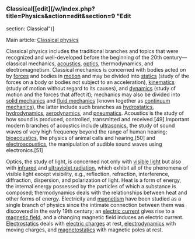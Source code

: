 ### Classical[[edit](/w/index.php?title=Physics&action=edit&section=9 "Edit
section: Classical")]

Main article: [Classical physics](/wiki/Classical\_physics "Classical physics")

Classical physics includes the traditional branches and topics that were
recognized and well-developed before the beginning of the 20th
century—classical mechanics, [acoustics](/wiki/Acoustics "Acoustics"),
[optics](/wiki/Optics "Optics"), thermodynamics, and electromagnetism.
Classical mechanics is concerned with bodies acted on by [forces](/wiki/Force
"Force") and bodies in [motion](/wiki/Motion\_\(physics\) "Motion \(physics\)")
and may be divided into [statics](/wiki/Statics "Statics") (study of the
forces on a body or bodies not subject to an acceleration),
[kinematics](/wiki/Kinematics "Kinematics") (study of motion without regard to
its causes), and [dynamics](/wiki/Analytical\_dynamics "Analytical dynamics")
(study of motion and the forces that affect it); mechanics may also be divided
into [solid mechanics](/wiki/Solid\_mechanics "Solid mechanics") and [fluid
mechanics](/wiki/Fluid\_mechanics "Fluid mechanics") (known together as
[continuum mechanics](/wiki/Continuum\_mechanics "Continuum mechanics")), the
latter include such branches as [hydrostatics](/wiki/Hydrostatics
"Hydrostatics"), [hydrodynamics](/wiki/Fluid\_dynamics "Fluid dynamics"),
[aerodynamics](/wiki/Aerodynamics "Aerodynamics"), and
[pneumatics](/wiki/Pneumatics "Pneumatics"). Acoustics is the study of how
sound is produced, controlled, transmitted and received.[49] Important modern
branches of acoustics include [ultrasonics](/wiki/Ultrasonics "Ultrasonics"),
the study of sound waves of very high frequency beyond the range of human
hearing; [bioacoustics](/wiki/Bioacoustics "Bioacoustics"), the physics of
animal calls and hearing,[50] and [electroacoustics](/wiki/Electroacoustics
"Electroacoustics"), the manipulation of audible sound waves using
electronics.[51]

Optics, the study of light, is concerned not only with [visible
light](/wiki/Visible\_light "Visible light") but also with
[infrared](/wiki/Infrared "Infrared") and [ultraviolet
radiation](/wiki/Ultraviolet\_radiation "Ultraviolet radiation"), which exhibit
all of the phenomena of visible light except visibility, e.g., reflection,
refraction, interference, diffraction, dispersion, and polarization of light.
Heat is a form of energy, the internal energy possessed by the particles of
which a substance is composed; thermodynamics deals with the relationships
between heat and other forms of energy. Electricity and
[magnetism](/wiki/Magnetism "Magnetism") have been studied as a single branch
of physics since the intimate connection between them was discovered in the
early 19th century; an [electric current](/wiki/Electric\_current "Electric
current") gives rise to a [magnetic field](/wiki/Magnetic\_field "Magnetic
field"), and a changing magnetic field induces an electric current.
[Electrostatics](/wiki/Electrostatics "Electrostatics") deals with [electric
charges](/wiki/Electric\_charge "Electric charge") at rest,
[electrodynamics](/wiki/Classical\_electromagnetism "Classical
electromagnetism") with moving charges, and
[magnetostatics](/wiki/Magnetostatics "Magnetostatics") with magnetic poles at
rest.
